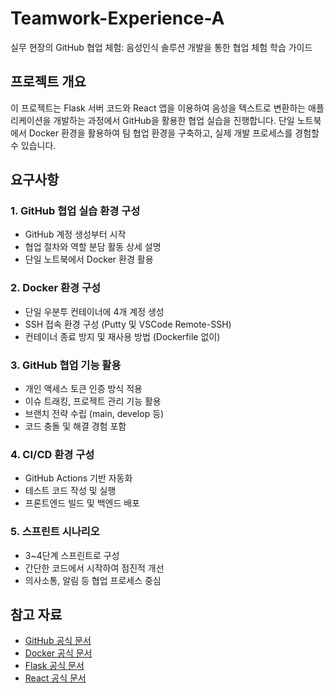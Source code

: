 # Teamwork-Experience-A
실무 현장의 GitHub 협업 체험: 음성인식 솔루션 개발을 통한 협업 체험 학습 가이드

## 프로젝트 개요

이 프로젝트는 Flask 서버 코드와 React 앱을 이용하여 음성을 텍스트로 변환하는 애플리케이션을 개발하는 과정에서 GitHub을 활용한 협업 실습을 진행합니다. 단일 노트북에서 Docker 환경을 활용하여 팀 협업 환경을 구축하고, 실제 개발 프로세스를 경험할 수 있습니다.

## 요구사항

### 1. GitHub 협업 실습 환경 구성
- GitHub 계정 생성부터 시작
- 협업 절차와 역할 분담 활동 상세 설명
- 단일 노트북에서 Docker 환경 활용

### 2. Docker 환경 구성
- 단일 우분투 컨테이너에 4개 계정 생성
- SSH 접속 환경 구성 (Putty 및 VSCode Remote-SSH)
- 컨테이너 종료 방지 및 재사용 방법 (Dockerfile 없이)

### 3. GitHub 협업 기능 활용
- 개인 액세스 토큰 인증 방식 적용
- 이슈 트래킹, 프로젝트 관리 기능 활용
- 브랜치 전략 수립 (main, develop 등)
- 코드 충돌 및 해결 경험 포함

### 4. CI/CD 환경 구성
- GitHub Actions 기반 자동화
- 테스트 코드 작성 및 실행
- 프론트엔드 빌드 및 백엔드 배포

### 5. 스프린트 시나리오
- 3~4단계 스프린트로 구성
- 간단한 코드에서 시작하여 점진적 개선
- 의사소통, 알림 등 협업 프로세스 중심

## 참고 자료

- [GitHub 공식 문서](https://docs.github.com/)
- [Docker 공식 문서](https://docs.docker.com/)
- [Flask 공식 문서](https://flask.palletsprojects.com/)
- [React 공식 문서](https://reactjs.org/docs/getting-started.html)

